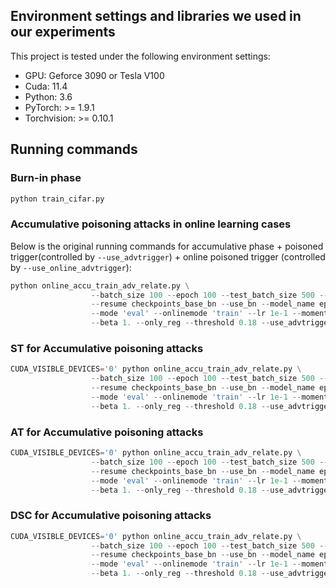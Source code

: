 
## Environment settings and libraries we used in our experiments

This project is tested under the following environment settings:
- GPU: Geforce 3090 or Tesla V100
- Cuda: 11.4
- Python: 3.6
- PyTorch: >= 1.9.1
- Torchvision: >= 0.10.1

## Running commands

### Burn-in phase
```python
python train_cifar.py
```
### Accumulative poisoning attacks in online learning cases
Below is the original running commands for accumulative phase + poisoned trigger(controlled by `--use_advtrigger`) + online poisoned trigger (controlled by `--use_online_advtrigger`):
```python
python online_accu_train_adv_relate.py \
                  --batch_size 100 --epoch 100 --test_batch_size 500 --log_name log_test_online.txt\
                  --resume checkpoints_base_bn --use_bn --model_name epoch40.pth \
                  --mode 'eval' --onlinemode 'train' --lr 1e-1 --momentum 0.9 \
                  --beta 1. --only_reg --threshold 0.18 --use_advtrigger
```

### ST for Accumulative poisoning attacks
```python
CUDA_VISIBLE_DEVICES='0' python online_accu_train_adv_relate.py \
                  --batch_size 100 --epoch 100 --test_batch_size 500 --log_name log_test_online_adv.txt\
                  --resume checkpoints_base_bn --use_bn --model_name epoch40.pth \
                  --mode 'eval' --onlinemode 'train' --lr 1e-1 --momentum 0.9 \
                  --beta 1. --only_reg --threshold 0.18 --use_advtrigger --med="ST"
```
### AT for Accumulative poisoning attacks
```python
CUDA_VISIBLE_DEVICES='0' python online_accu_train_adv_relate.py \
                  --batch_size 100 --epoch 100 --test_batch_size 500 --log_name log_test_online_adv.txt\
                  --resume checkpoints_base_bn --use_bn --model_name epoch40.pth \
                  --mode 'eval' --onlinemode 'train' --lr 1e-1 --momentum 0.9 \
                  --beta 1. --only_reg --threshold 0.18 --use_advtrigger --med="AT"
```
### DSC for Accumulative poisoning attacks
```python
CUDA_VISIBLE_DEVICES='0' python online_accu_train_adv_relate.py \
                  --batch_size 100 --epoch 100 --test_batch_size 500 --log_name log_test_online_adv.txt\
                  --resume checkpoints_base_bn --use_bn --model_name epoch40.pth \
                  --mode 'eval' --onlinemode 'train' --lr 1e-1 --momentum 0.9 \
                  --beta 1. --only_reg --threshold 0.18 --use_advtrigger --med="OURS"
```
